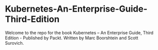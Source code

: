 # Kubernetes-An-Enterprise-Guide-Third-Edition
Welcome to the repo for the book Kubernetes – An Enterprise Guide, Third Edition - Published by Packt.
Written by Marc Boorshtein and Scott Surovich.  
  

